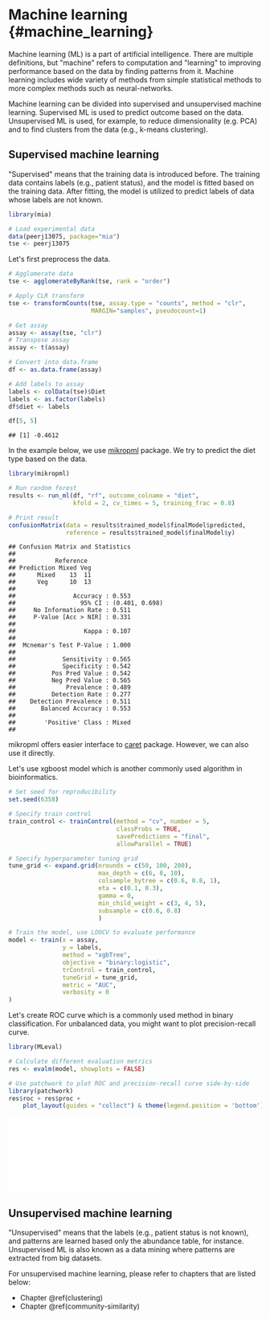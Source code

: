 # Machine learning {#machine_learning}

<script>
document.addEventListener("click", function (event) {
    if (event.target.classList.contains("rebook-collapse")) {
        event.target.classList.toggle("active");
        var content = event.target.nextElementSibling;
        if (content.style.display === "block") {
            content.style.display = "none";
        } else {
            content.style.display = "block";
        }
    }
})
</script>

<style>
.rebook-collapse {
  background-color: #eee;
  color: #444;
  cursor: pointer;
  padding: 18px;
  width: 100%;
  border: none;
  text-align: left;
  outline: none;
  font-size: 15px;
}

.rebook-content {
  padding: 0 18px;
  display: none;
  overflow: hidden;
  background-color: #f1f1f1;
}
</style>

Machine learning (ML) is a part of artificial intelligence. There are multiple
definitions, but "machine" refers to computation and "learning" to improving 
performance based on the data by finding patterns from it. Machine learning
includes wide variety of methods from simple statistical methods to more 
complex methods such as neural-networks. 

Machine learning can be divided into supervised and unsupervised machine learning.
Supervised ML is used to predict outcome based on the data. Unsupervised ML is used, 
for example, to reduce dimensionality (e.g. PCA) and to find clusters from the 
data (e.g., k-means clustering). 


## Supervised machine learning



"Supervised" means that the training data is introduced before. The training data
contains labels (e.g., patient status), and the model is fitted based on the 
training data. After fitting, the model is utilized to predict labels of data whose 
labels are not known. 


```r
library(mia)

# Load experimental data
data(peerj13075, package="mia")
tse <- peerj13075
```

Let's first preprocess the data.


```r
# Agglomerate data
tse <- agglomerateByRank(tse, rank = "order")

# Apply CLR transform
tse <- transformCounts(tse, assay.type = "counts", method = "clr",
                       MARGIN="samples", pseudocount=1)

# Get assay
assay <- assay(tse, "clr")
# Transpose assay
assay <- t(assay)

# Convert into data.frame
df <- as.data.frame(assay)

# Add labels to assay
labels <- colData(tse)$Diet
labels <- as.factor(labels)
df$diet <- labels 

df[5, 5]
```

```
## [1] -0.4612
```

In the example below, we use [mikropml](https://journals.asm.org/doi/10.1128/mBio.00434-20)
package. We try to predict the diet type based on the data.


```r
library(mikropml)

# Run random forest 
results <- run_ml(df, "rf", outcome_colname = "diet", 
                  kfold = 2, cv_times = 5, training_frac = 0.8)

# Print result
confusionMatrix(data = results$trained_model$finalModel$predicted, 
                reference = results$trained_model$finalModel$y)
```

```
## Confusion Matrix and Statistics
## 
##           Reference
## Prediction Mixed Veg
##      Mixed    13  11
##      Veg      10  13
##                                         
##                Accuracy : 0.553         
##                  95% CI : (0.401, 0.698)
##     No Information Rate : 0.511         
##     P-Value [Acc > NIR] : 0.331         
##                                         
##                   Kappa : 0.107         
##                                         
##  Mcnemar's Test P-Value : 1.000         
##                                         
##             Sensitivity : 0.565         
##             Specificity : 0.542         
##          Pos Pred Value : 0.542         
##          Neg Pred Value : 0.565         
##              Prevalence : 0.489         
##          Detection Rate : 0.277         
##    Detection Prevalence : 0.511         
##       Balanced Accuracy : 0.553         
##                                         
##        'Positive' Class : Mixed         
## 
```

mikropml offers easier interface to [caret](https://cran.r-project.org/web/packages/caret/index.html) 
package. However, we can also use it directly.

Let's use xgboost model which is another commonly used algorithm in bioinformatics.


```r
# Set seed for reproducibility
set.seed(6358)

# Specify train control
train_control <- trainControl(method = "cv", number = 5,
                              classProbs = TRUE, 
                              savePredictions = "final",
                              allowParallel = TRUE)

# Specify hyperparameter tuning grid
tune_grid <- expand.grid(nrounds = c(50, 100, 200),
                         max_depth = c(6, 8, 10),
                         colsample_bytree = c(0.6, 0.8, 1),
                         eta = c(0.1, 0.3),
                         gamma = 0,
                         min_child_weight = c(3, 4, 5),
                         subsample = c(0.6, 0.8)
                         )

# Train the model, use LOOCV to evaluate performance
model <- train(x = assay, 
               y = labels, 
               method = "xgbTree",
               objective = "binary:logistic",
               trControl = train_control,
               tuneGrid = tune_grid,
               metric = "AUC",
               verbosity = 0
)
```

Let's create ROC curve which is a commonly used method in binary classification.
For unbalanced data, you might want to plot precision-recall curve. 


```r
library(MLeval)

# Calculate different evaluation metrics
res <- evalm(model, showplots = FALSE)

# Use patchwork to plot ROC and precision-recall curve side-by-side
library(patchwork)
res$roc + res$proc + 
    plot_layout(guides = "collect") & theme(legend.position = 'bottom')
```

![](40_machine_learning_files/figure-latex/super5-1.pdf)<!-- --> 

## Unsupervised machine learning

"Unsupervised" means that the labels (e.g., patient status is not known), 
and patterns are learned based only the abundance table, for instance. 
Unsupervised ML is also known as a data mining where patterns are extracted 
from big datasets. 

For unsupervised machine learning, please refer to chapters that are listed below:

- Chapter \@ref(clustering)
- Chapter \@ref(community-similarity) 


